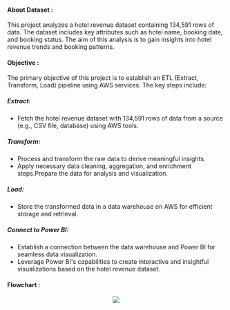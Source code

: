 #### About Dataset :
This project analyzes a hotel revenue dataset containing 134,591 rows of data. The dataset includes key attributes such as hotel name, booking date, and booking status. The aim of this analysis is to gain insights into hotel revenue trends and booking patterns.

#### Objective :
The primary objective of this project is to establish an ETL (Extract, Transform, Load) pipeline using AWS services. The key steps include:
##### Extract:
- Fetch the hotel revenue dataset with 134,591 rows of data from a source (e.g., CSV file, database) using AWS tools.
##### Transform:
- Process and transform the raw data to derive meaningful insights.
- Apply necessary data cleaning, aggregation, and enrichment steps.Prepare the data for analysis and visualization.
##### Load:
- Store the transformed data in a data warehouse on AWS for efficient storage and retrieval.
##### Connect to Power BI:
- Establish a connection between the data warehouse and Power BI for seamless data visualization.
- Leverage Power BI's capabilities to create interactive and insightful visualizations based on the hotel revenue dataset.


#### Flowchart :

<p align="center"><img src='https://i.postimg.cc/qM7M4Kg2/Flowchart.png'><p align="center">
  
